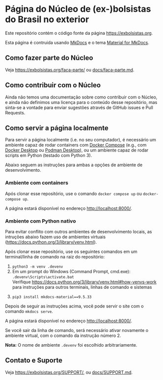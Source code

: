 # Página do Núcleo de (ex-)bolsistas do Brasil no exterior

Este repositório contém o código fonte da página <https://exbolsistas.org>.

Esta página é contruida usando [MkDocs](https://www.mkdocs.org/) e o tema [Material for MkDocs](https://squidfunk.github.io/mkdocs-material/). 

## Como fazer parte do Núcleo

Veja <https://exbolsistas.org/faça-parte/> ou [docs/faça-parte.md](docs/faça-parte.md).

## Como contribuir com o Núcleo

Ainda não temos uma documentação sobre como contribuir com o Núcleo, e ainda não definimos uma licença para o conteúdo desse repositório, mas sinta-se a vontade para enviar sugestões através de GitHub issues e Pull Requests.

## Como servir a página localmente

Para servir a página localmente (i.e. no seu computador), é necessário um ambiente capaz de rodar containers com [Docker Compose] (e.g., com [Docker Desktop] ou [Podman Desktop]), ou um ambiente capaz de rodar scripts em Python (testado com Python 3).

[Docker Compose]: https://docs.docker.com/compose/
[Docker Desktop]: https://www.docker.com/products/docker-desktop/
[Podman Desktop]: https://podman-desktop.io/

Abaixo seguem as instruções para ambas a opções de ambiente de desenvolvimento.

### Ambiente com containers

Após clonar esse repositório, use o comando `docker compose up` ou `docker-compose up`.

A página estará disponível no endereço <http://localhost:8000/>.

### Ambiente com Python nativo

Para evitar conflito com outros ambientes de desenvolvimento locais, as intruções abaixo fazem uso de ambientes virtuais (<https://docs.python.org/3/library/venv.html>).

Após clonar esse repositório, use os seguintes comandos em um terminal/linha de comando na raiz do repositório:

1. `python3 -m venv .devenv`
2. Em um prompt do Windows (Command Prompt, cmd.exe): `.devenv\Scripts\activate.bat`  
    Verifique <https://docs.python.org/3/library/venv.html#how-venvs-work> para instruções para outros terminais, linhas de comando e sistemas 
<!-- A versão usada aqui deve ser a mesma que a versão usada em .github/workflows/ci.yml -->
3. `pip3 install mkdocs-material==9.5.33`

Depois de seguir as instruções acima, você pode servir o site com o comando `mkdocs serve`.

A página estará disponível no endereço <http://localhost:8000/>.

Se você sair da linha de comando, será necessário ativar novamente o ambiente virtual, com o comando da instrução número 2.

**Nota:** O nome de ambiente `.devenv` foi escolhido arbitrariamente.

## Contato e Suporte

Veja <https://exbolsistas.org/SUPPORT/>, ou [docs/SUPPORT.md](docs/SUPPORT.md).